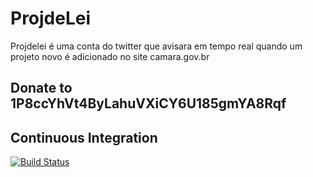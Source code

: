 ProjdeLei
=========

Projdelei é uma conta do twitter que avisara em tempo real quando um projeto novo é adicionado no site camara.gov.br

## Donate to 1P8ccYhVt4ByLahuVXiCY6U185gmYA8Rqf

Continuous Integration
----------------------
[![Build Status](https://secure.travis-ci.org/dukex/projdelei.png)](http://travis-ci.org/dukex/projdelei)
